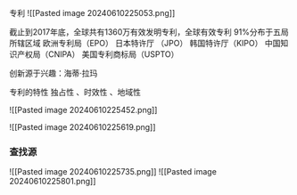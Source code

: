 专利
![[Pasted image 20240610225053.png]]

截止到2017年底，全球共有1360万有效发明专利，全球有效专利 91%分布于五局所辖区域
	欧洲专利局（EPO）
	日本特许厅 （JPO）
	韩国特许厅（KIPO）
	中国知识产权局（CNIPA）
	美国专利商标局（USPTO）


创新源于兴趣：海蒂·拉玛

专利的特性
独占性 、时效性  、地域性

![[Pasted image 20240610225452.png]]

![[Pasted image 20240610225619.png]]

### 查找源
![[Pasted image 20240610225735.png]]
![[Pasted image 20240610225801.png]]
